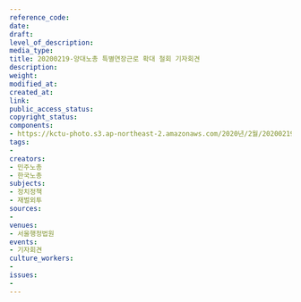 ```yaml
---
reference_code: 
date: 
draft: 
level_of_description: 
media_type: 
title: 20200219-양대노총 특별연장근로 확대 철회 기자회견
description: 
weight: 
modified_at: 
created_at: 
link: 
public_access_status: 
copyright_status: 
components:
- https://kctu-photo.s3.ap-northeast-2.amazonaws.com/2020년/2월/20200219-양대노총+특별연장근로+확대+철회+기자회견/IMG_9178.jpg
tags:
- 
creators:
- 민주노총
- 한국노총
subjects:
- 정치정책
- 재벌외투
sources:
- 
venues:
- 서울행정법원
events:
- 기자회견
culture_workers:
- 
issues:
- 
---
```

